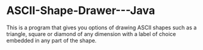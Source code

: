 # ASCII-Shape-Drawer---Java
This is a program that gives you options of drawing ASCII shapes such as a triangle, square or diamond of any dimension with a label of choice embedded in any part of the shape. 
